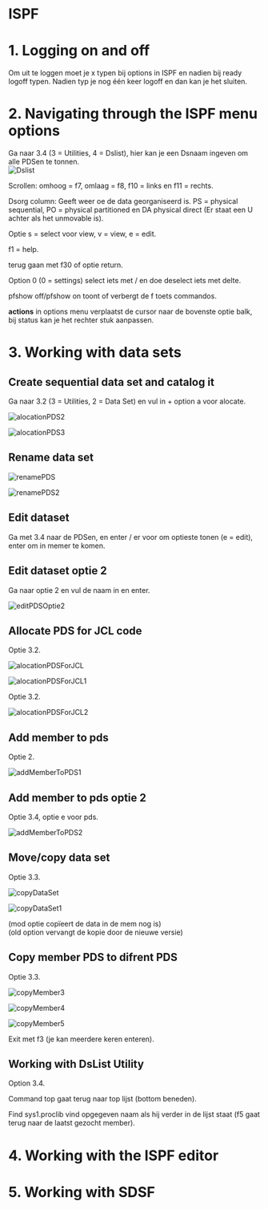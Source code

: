 # ISPF

# 1. Logging on and off  

Om uit te loggen moet je x typen bij options in ISPF en nadien bij ready logoff typen. Nadien typ je nog één keer logoff en dan kan je het sluiten.  

# 2. Navigating through the ISPF menu options

Ga naar 3.4 (3 = Utilities, 4 = Dslist), hier kan je een Dsnaam ingeven om alle PDSen te tonnen.  
![Dslist](images/ISPFNavigeerNaarPDS.png)  

Scrollen: omhoog = f7, omlaag = f8, f10 = links en f11 = rechts.  

Dsorg column: Geeft weer oe de data georganiseerd is. PS = physical sequential, PO = physical partitioned en DA physical direct (Er staat een U achter als het unmovable is).  

Optie s = select voor view, v = view, e = edit.  

f1 = help.  

terug gaan met f30 of optie return.  

Option 0 (0 = settings) select iets met / en doe deselect iets met delte.  

pfshow off/pfshow on toont of verbergt de f toets commandos.  

**actions** in options menu verplaatst de cursor naar de bovenste optie balk, bij status kan je het rechter stuk aanpassen.  



# 3. Working with data sets
## Create sequential data set and catalog it

Ga naar 3.2 (3 = Utilities, 2 = Data Set) en vul in + option a voor alocate.  

![alocationPDS2](images/alocationPDS2.png)  

![alocationPDS3](images/alocationPDS3.png)  

## Rename data set

![renamePDS](images/renamePDS.png)  

![renamePDS2](images/renamePDS2.png)  

## Edit dataset

Ga met 3.4 naar de PDSen, en enter / er voor om optieste tonen (e = edit), enter om in memer te komen.  

## Edit dataset optie 2

Ga naar optie 2 en vul de naam in en enter.  

![editPDSOptie2](images/editPDSOptie2.png)  

## Allocate PDS for JCL code

Optie 3.2.  

![alocationPDSForJCL](images/alocationPDSForJCL.png)  

![alocationPDSForJCL1](images/alocationPDSForJCL1.png)  

Optie 3.2.  

![alocationPDSForJCL2](images/alocationPDSForJCL2.png)  

## Add member to pds

Optie 2.  

![addMemberToPDS1](images/addMemberToPDS1.png)  

## Add member to pds optie 2

Optie 3.4, optie e voor pds.  

![addMemberToPDS2](images/addMemberToPDS2.png)  

## Move/copy data set

Optie 3.3.  

![copyDataSet](images/copyDataSet.png)  


![copyDataSet1](images/copyDataSet1.png)  

(mod optie copïeert de data in de mem nog is)  
(old option vervangt de kopie door de nieuwe versie)  

## Copy member PDS to difrent PDS

Optie 3.3.  

![copyMember3](images/copyMember3.png)  

![copyMember4](images/copyMember4.png)  

![copyMember5](images/copyMember5.png)  

Exit met f3 (je kan meerdere keren enteren).  

## Working with DsList Utility

Option 3.4.  

Command top gaat terug naar top lijst (bottom beneden).  

Find sys1.proclib vind opgegeven naam als hij verder in de lijst staat (f5 gaat terug naar de laatst gezocht member).  


# 4. Working with the ISPF editor

# 5. Working with SDSF
